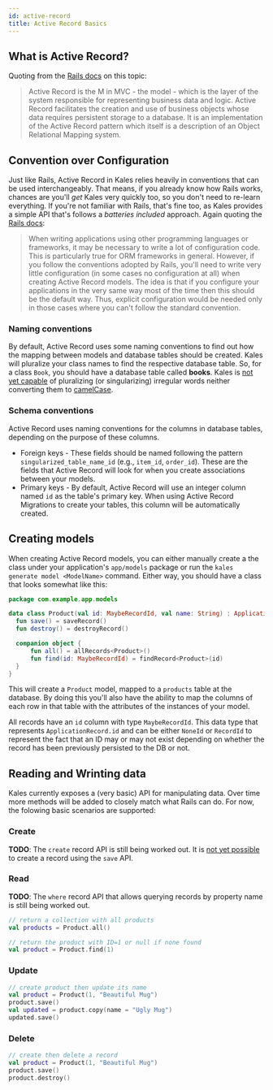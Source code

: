 ```yaml
---
id: active-record
title: Active Record Basics
---
```


## What is Active Record?

Quoting from the [Rails docs](https://guides.rubyonrails.org/active_record_basics.html) on
this topic: 

> Active Record is the M in MVC - the model - which is the layer of the system responsible 
 for representing business data and logic. Active Record facilitates the creation and use of 
 business objects whose data requires persistent storage to a database. It is an 
 implementation of the Active Record pattern which itself is a description of an Object 
 Relational Mapping system.

## Convention over Configuration

Just like Rails, Active Record in Kales relies heavily in conventions that can be used
interchangeably. That means, if you already know how Rails works, chances are 
you'll _get_ Kales very quickly too, so you don't need to re-learn everything. If you're
not familiar with Rails, that's fine too, as Kales provides a simple API that's follows 
a _batteries included_ approach. Again quoting the 
[Rails docs](https://guides.rubyonrails.org/active_record_basics.html#convention-over-configuration-in-active-record):

> When writing applications using other programming languages or frameworks, it may be 
 necessary to write a lot of configuration code. This is particularly true for ORM 
 frameworks in general. However, if you follow the conventions adopted by Rails, you'll 
 need to write very little configuration (in some cases no configuration at all) when 
 creating Active Record models. The idea is that if you configure your applications in 
 the very same way most of the time then this should be the default way. Thus, explicit 
 configuration would be needed only in those cases where you can't follow the standard 
 convention.

### Naming conventions

By default, Active Record uses some naming conventions to find out how the mapping between 
models and database tables should be created. Kales will pluralize your class names to find 
the respective database table. So, for a class `Book`, you should have a database table 
called **books**.
Kales is [not yet capable](https://github.com/felipecsl/kales/issues/49) of pluralizing (or 
singularizing) irregular words neither converting them to 
[camelCase](https://github.com/felipecsl/kales/issues/50).

### Schema conventions

Active Record uses naming conventions for the columns in database tables, depending on the 
purpose of these columns.

* Foreign keys - These fields should be named following the pattern
`singularized_table_name_id` (e.g., `item_id`, `order_id`). These are the fields that 
Active Record will look for when you create associations between your models.
* Primary keys - By default, Active Record will use an integer column named `id` as the 
table's primary key. When using Active Record Migrations to create your tables, this column
will be automatically created.

## Creating models

When creating Active Record models, you can either manually create a the class under your application's
`app/models` package or run the `kales generate model <ModelName>` command. Either way, you should
have a class that looks somewhat like this:

```kotlin
package com.example.app.models

data class Product(val id: MaybeRecordId, val name: String) : ApplicationRecord() {
  fun save() = saveRecord()
  fun destroy() = destroyRecord()

  companion object {
      fun all() = allRecords<Product>()
      fun find(id: MaybeRecordId) = findRecord<Product>(id)
  }
}
``` 

This will create a `Product` model, mapped to a `products` table at the database. By doing this you'll 
also have the ability to map the columns of each row in that table with the attributes of the 
instances of your model.

All records have an `id` column with type `MaybeRecordId`. This data type that represents 
`ApplicationRecord.id` and can be either `NoneId` or `RecordId` to represent the fact that an ID may 
or may not exist depending on whether the record has been previously persisted to the DB or not.

## Reading and Wrinting data

Kales currently exposes a (very basic) API for manipulating data. Over time more methods will be 
added to closely match what Rails can do. For now, the folowing basic scenarios are supported:

### Create

**TODO**: The `create` record API is still being worked out.
It is [not yet possible](https://github.com/felipecsl/kales/issues/51) to create a record using the 
`save` API.

### Read

**TODO**: The `where` record API that allows querying records by property name is still being worked out.

```kotlin
// return a collection with all products
val products = Product.all()
```

```kotlin
// return the product with ID=1 or null if none found
val product = Product.find(1)
```

### Update

```kotlin
// create product then update its name
val product = Product(1, "Beautiful Mug")
product.save()
val updated = product.copy(name = "Ugly Mug")
updated.save()
```

### Delete

```kotlin
// create then delete a record 
val product = Product(1, "Beautiful Mug")
product.save()
product.destroy()
```
